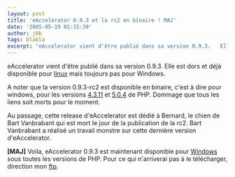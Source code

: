 ```yaml
---
layout: post
title: 'eAccelerator 0.9.3 et la rc2 en binaire ! MAJ'
date: '2005-05-19 01:15:39'
author: j0k
tags: blabla
excerpt: "eAccelerator vient d'être publié dans sa version 0.9.3.   Elle est dors et déjà disponible pour [linux](http://sourceforge.net/project/showfiles.php?group_id=122249&amp;package_id=133446&amp;release_id=328325) mais toujours pas pour Windows.  \n  \nA noter que la version 0.9.3-rc2 est disponible en binaire, c'est à dire pour windows, pour les      …"
---
```


eAccelerator vient d'être publié dans sa version 0.9.3.   Elle est dors et déjà disponible pour [linux](http://sourceforge.net/project/showfiles.php?group_id=122249&amp;package_id=133446&amp;release_id=328325) mais toujours pas pour Windows.

A noter que la version 0.9.3-rc2 est disponible en binaire, c'est à dire pour windows, pour les versions [4.3.11](http://www.arnot.info/eaccelerator/?id=18&amp;eaver=0.9.2a) et [5.0.4](http://www.arnot.info/eaccelerator/?id=24&amp;eaver=0.9.2a) de PHP.   Dommage que tous les liens soit morts pour le moment.

Au passage, cette release d'eAccelerator est dédié à Bernard, le chien de Bart Vanbrabant qui est mort le jour de la publication de la rc2.   Bart Vanbrabant a réalisé un travail monstre sur cette dernière version d'eAccelerator.

**[MAJ]** Voila, eAccelerator 0.9.3 est maintenant disponible pour [Windows](http://www.arnot.info/eaccelerator/) sous toutes les versions de PHP.   Pour ce qui n'arriverai pas à le télécharger, direction mon [ftp](http://www.j0k3r.free.fr/?path=./eac).

